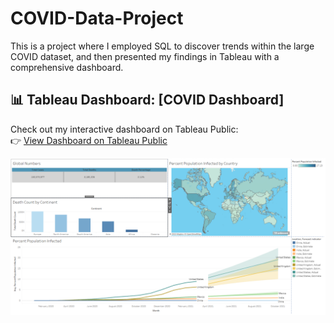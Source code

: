# COVID-Data-Project
This is a project where I employed SQL to discover trends within the large COVID dataset, and then presented my findings in Tableau with a comprehensive dashboard.

## 📊 Tableau Dashboard: [COVID Dashboard]

Check out my interactive dashboard on Tableau Public:  
👉 [View Dashboard on Tableau Public](https://public.tableau.com/app/profile/nicholas.stone/viz/COVIDDashboard_17428376484760/COVIDDashboard)

![Dashboard Preview](COVID_dashboard.png)
